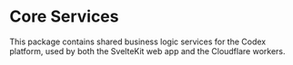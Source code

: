 # Core Services

This package contains shared business logic services for the Codex platform, used by both the SvelteKit web app and the Cloudflare workers.

